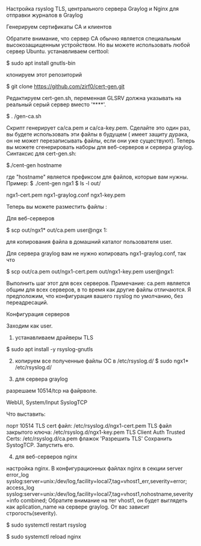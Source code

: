 Настройка rsyslog TLS, центрального сервера Graylog и Nginx для отправки журналов в Graylog

Генерируем сертификаты СА и клиентов

Обратите внимание, что сервер CA обычно является специальным высокозащищенным устройством. Но вы можете использовать любой сервер Ubuntu. 
устанавливаем certtool:

 $ sudo apt install gnutls-bin

клонируем этот репозиторий

$ git clone https://github.com/zirf0/cert-gen.git 

Редактируем  cert-gen.sh, переменная GLSRV должна указывать на реальный серый сервер вместо '****'.

$ . /gen-ca.sh 

Скрипт генерирует ca/ca.pem и ca/ca-key.pem. Сделайте это один раз, вы будете использовать эти файлы в будущем (
имеет  защиту дурака, он не может перезаписывать файлы, если они уже существуют).
Теперь вы можете сгенерировать наборы для веб-серверов и сервера graylog. Синтаксис для cert-gen.sh:

$./cent-gen hostname

где "hostname" является префиксом для файлов, которые вам нужны. Пример:
$ ./cent-gen ngx1
$ ls -l out/

ngx1-cert.pem
ngx1-graylog.conf
ngx1-key.pem

Теперь вы можете разместить файлы :

Для веб-серверов

$ scp out/ngx1* out/ca.pem user@ngx 1:

для копирования файла в домашний каталог пользователя user.

Для сервера graylog вам не нужно копировать ngx1-graylog.conf, так что

$ scp out/ca.pem out/ngx1-cert.pem out/ngx1-key.pem user@ngx1:

Выполнить шаг этот для всех серверов. Примечание: ca.pem является общим для всех серверов, в то время как другие файлы отличаются. Я
предположим, что конфигурация вашего rsyslog по умолчанию, без переадресаций.

Конфигурация серверов

Заходим как user.

1. устанавливаем драйверы TLS

$ sudo apt install -y rsyslog-gnutls

2. копируем все полученные файлы ОС в /etc/rsyslog.d/
$ sudo ngx1* /etc/rsyslog.d/

3. для сервера graylog
 
разрешаем 10514/tcp на файрволе.

WebUI, System/Input SyslogTCP

Что выставить:

порт 10514
TLS cert файл: /etc/rsyslog.d/ngx1-cert.pem
TLS файл закрытого ключа: /etc/rsyslog.d/ngx1-key.pem
TLS Client Auth Trusted Certs: /etc/rsyslog.d/ca.pem
флажок   'Разрешить TLS'
Сохранить SystogTCP. Запустить его.

4. для веб-серверов nginx

настройка  nginx. В конфигурационных файлах nginx в секции server 
error_log syslog:server=unix:/dev/log,facility=local7,tag=vhost1_err,severity=error; 
access_log syslog:server=unix:/dev/log,facility=local7,tag=vhost1,nohostname,severity=info combined;
Обратите внимание на тег vhost1, он будет выглядеть как aplication_name
на сервере graylog. От вас зависит строгость(severity).

$ sudo systemctl restart rsyslog

$ sudo systemctl reload nginx


 






